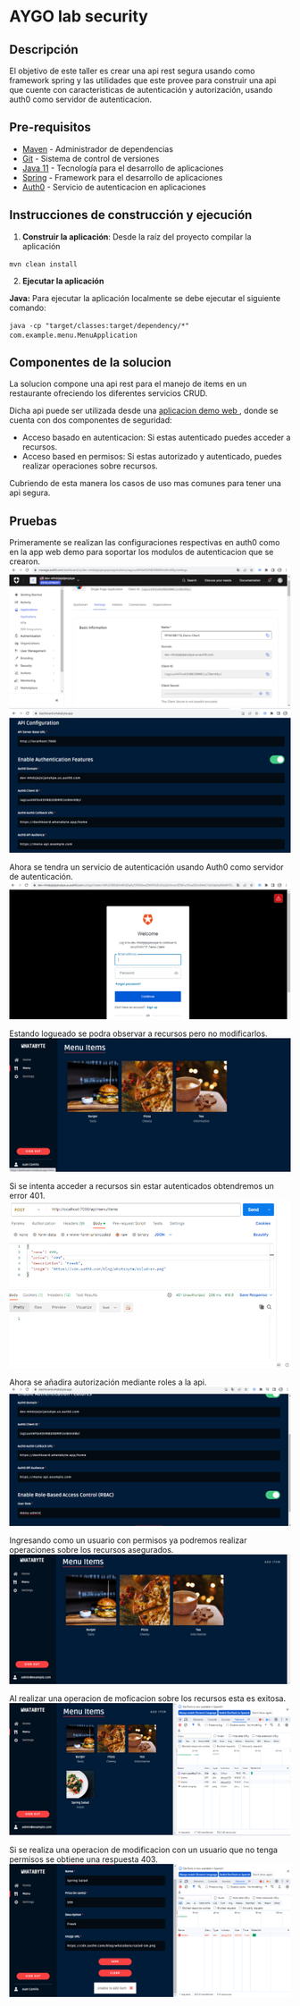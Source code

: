 # AYGO lab security
## Descripción

El objetivo de este taller es crear una api rest segura usando como framework
spring y las utilidades que este provee para construir una api que cuente
con caracteristicas de autenticación y autorización, usando auth0 como
servidor de autenticacion.

## Pre-requisitos
* [Maven](https://maven.apache.org/) - Administrador de dependencias
* [Git](https://git-scm.com/) - Sistema de control de versiones
* [Java 11](https://www.java.com/) - Tecnología para el desarrollo de aplicaciones
* [Spring](https://spring.io/) - Framework para el desarrollo de aplicaciones
* [Auth0](https://www.java.com/) - Servicio de autenticacion en aplicaciones



## Instrucciones de construcción y ejecución

1. **Construir la aplicación**: Desde la raíz del proyecto compilar la aplicación

``mvn clean install``

2. **Ejecutar la aplicación**

**Java:** Para ejecutar la aplicación localmente se debe ejecutar el siguiente comando:

``java -cp "target/classes:target/dependency/*" com.example.menu.MenuApplication``



## Componentes de la solucion

La solucion compone una api rest para el manejo de items en un
restaurante ofreciendo los diferentes servicios CRUD.

Dicha api puede ser utilizada desde una [aplicacion demo web ](https://dashboard.whatabyte.app/menu), 
donde se cuenta con dos componentes de seguridad:

* Acceso basado en autenticacion: Si estas autenticado puedes acceder a recursos.
* Acceso based en permisos: Si estas autorizado y autenticado, puedes realizar operaciones sobre recursos.

Cubriendo de esta manera los casos de uso mas comunes para tener una api segura.

## Pruebas

Primeramente se realizan las configuraciones respectivas en auth0 como
en la app web demo para soportar los modulos de autenticacion que se crearon.
![conf auth0.png](img%2Fconf%20auth0.png)
![conf sec api.png](img%2Fconf%20sec%20api.png)

Ahora se tendra un servicio de autenticación usando Auth0 como
servidor de autenticación.
![login.png](img%2Flogin.png)

Estando logueado se podra observar a recursos pero no modificarlos.
![autho view simple.png](img%2Fautho%20view%20simple.png)

Si se intenta acceder a recursos sin estar autenticados obtendremos un error 401.
![401 auth.png](img%2F401%20auth.png)

Ahora se añadira autorización mediante roles a la api.
![authorization conf.png](img%2Fauthorization%20conf.png)

Ingresando como un usuario con permisos ya podremos realizar operaciones sobre los recursos asegurados.
![admin 1.png](img%2Fadmin%201.png)

Al realizar una operacion de moficacion sobre los recursos esta es exitosa.
![admin3.png](img%2Fadmin3.png)

Si se realiza una operacion de modificacion con un usuario que no tenga permisos se obtiene una respuesta 403.
![admin2.png](img%2Fadmin2.png)

